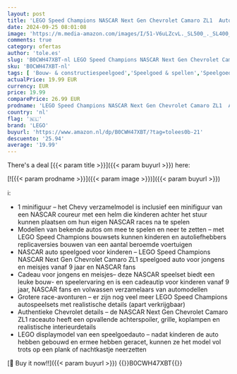 ```yaml
---
layout: post
title: 'LEGO Speed Champions NASCAR Next Gen Chevrolet Camaro ZL1  Auto Speelgoed voor Kinderen  Raceauto voor Rollenspellen  Kinderkamer Decoratie  Cadeau voor Jongens en Meisjes vanaf 9 jaar 76935'
date: 2024-09-25 08:01:08
image: 'https://m.media-amazon.com/images/I/51-V6uLZcvL._SL500_._SL400_.jpg'
comments: true
category: ofertas
author: 'tole.es'
slug: 'B0CWH47XBT-nl LEGO Speed Champions NASCAR Next Gen Chevrolet Camaro ZL1...'
sku: 'B0CWH47XBT-nl'
tags: [ 'Bouw- & constructiespeelgoed','Speelgoed & spellen','Speelgoedbouwsets','lego','🇳🇱', ]
actualPrice: 19.99 EUR
currency: EUR
price: 19.99
comparePrice: 26.99 EUR
prodname: 'LEGO Speed Champions NASCAR Next Gen Chevrolet Camaro ZL1  Auto Speelgoed voor Kinderen  Raceauto voor Rollenspellen  Kinderkamer Decoratie  Cadeau voor Jongens en Meisjes vanaf 9 jaar 76935'
country: 'nl'
flag: '🇳🇱'
brand: 'LEGO'
buyurl: 'https://www.amazon.nl/dp/B0CWH47XBT/?tag=tolees0b-21'
descuento: '25.94'
average: '19.99'
---
```


There's a deal [{{< param title >}}]({{< param buyurl >}})  here:

[![{{< param prodname >}}]({{< param image >}})]({{< param buyurl >}})

ℹ️:

- 1 minifiguur – het Chevy verzamelmodel is inclusief een minifiguur van een NASCAR coureur met een helm die kinderen achter het stuur kunnen plaatsen om hun eigen NASCAR races na te spelen
- Modellen van bekende autos om mee te spelen en neer te zetten – met LEGO Speed Champions bouwsets kunnen kinderen en autoliefhebbers replicaversies bouwen van een aantal beroemde voertuigen
- NASCAR auto speelgoed voor kinderen – LEGO Speed Champions NASCAR Next Gen Chevrolet Camaro ZL1 speelgoed auto voor jongens en meisjes vanaf 9 jaar en NASCAR fans
- Cadeau voor jongens en meisjes– deze NASCAR speelset biedt een leuke bouw- en speelervaring en is een cadeautip voor kinderen vanaf 9 jaar, NASCAR fans en volwassen verzamelaars van automodellen
- Grotere race-avonturen – er zijn nog veel meer LEGO Speed Champions autospeelsets met realistische details (apart verkrijgbaar)
- Authentieke Chevrolet details – de NASCAR Next Gen Chevrolet Camaro ZL1 raceauto heeft een opvallende achterspoiler, grille, koplampen en realistische interieurdetails
- LEGO displaymodel van een speelgoedauto – nadat kinderen de auto hebben gebouwd en ermee hebben geracet, kunnen ze het model vol trots op een plank of nachtkastje neerzetten

[🛒 Buy it now!!]({{< param buyurl >}})
{{<world>}}B0CWH47XBT{{</world>}}
